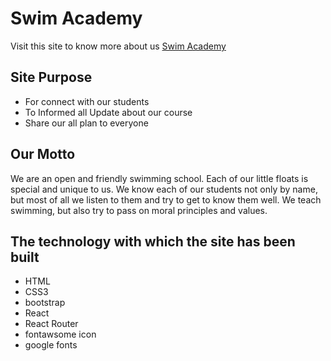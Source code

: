 # Swim Academy 

Visit this site to know more about us [Swim Academy](https://swim-academy.netlify.app)

## Site Purpose
- For connect with our students
- To Informed all Update about our course
- Share our all plan to everyone

## Our Motto
We are an open and friendly swimming school. Each of our little floats is special and unique to us. We know each of our students not only by name, but most of all we listen to them and try to get to know them well. We teach swimming, but also try to pass on moral principles and values.


## The technology with which the site has been built
- HTML
- CSS3
- bootstrap
- React
- React Router
- fontawsome icon
- google fonts
